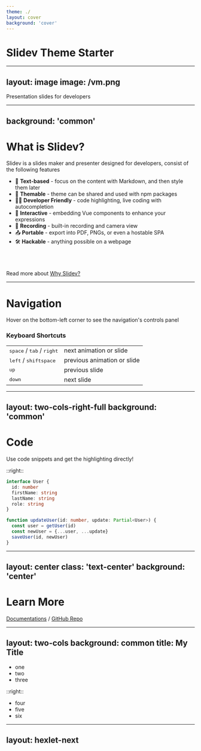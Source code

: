 ```yaml
---
theme: ./
layout: cover
background: 'cover'
---
```


# Slidev Theme Starter

---
layout: image
image: /vm.png
---

Presentation slides for developers

---
background: 'common'
---

# What is Slidev?

Slidev is a slides maker and presenter designed for developers, consist of the following features

- 📝 **Text-based** - focus on the content with Markdown, and then style them later
- 🎨 **Themable** - theme can be shared and used with npm packages
- 🧑‍💻 **Developer Friendly** - code highlighting, live coding with autocompletion
- 🤹 **Interactive** - embedding Vue components to enhance your expressions
- 🎥 **Recording** - built-in recording and camera view
- 📤 **Portable** - export into PDF, PNGs, or even a hostable SPA
- 🛠 **Hackable** - anything possible on a webpage

<br>
<br>

Read more about [Why Slidev?](https://sli.dev/guide/why)


---

# Navigation

Hover on the bottom-left corner to see the navigation's controls panel

### Keyboard Shortcuts

|     |     |
| --- | --- |
| <kbd>space</kbd> / <kbd>tab</kbd> / <kbd>right</kbd> | next animation or slide |
| <kbd>left</kbd>  / <kbd>shift</kbd><kbd>space</kbd> | previous animation or slide |
| <kbd>up</kbd> | previous slide |
| <kbd>down</kbd> | next slide |

---
layout: two-cols-right-full
background: 'common'
---

# Code

Use code snippets and get the highlighting directly!

::right::

```ts
interface User {
  id: number
  firstName: string
  lastName: string
  role: string
}

function updateUser(id: number, update: Partial<User>) {
  const user = getUser(id)
  const newUser = {...user, ...update}  
  saveUser(id, newUser)
}
```

---
layout: center
class: 'text-center'
background: 'center'
---

# Learn More

[Documentations](https://sli.dev) / [GitHub Repo](https://github.com/slidevjs/slidev)

---
layout: two-cols
background: common
title: My Title
---

- one
- two
- three

::right::

- four
- five
- six

---
layout: hexlet-next
---
